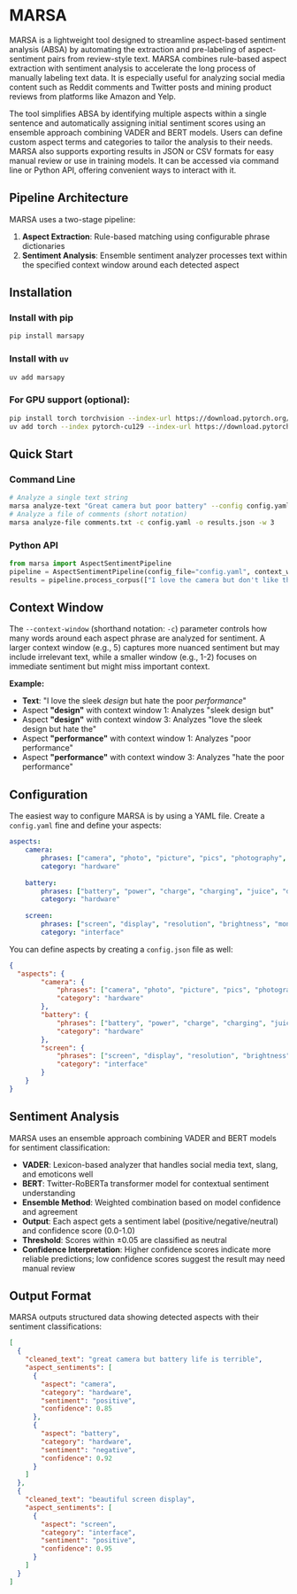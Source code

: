 # MARSA
MARSA is a lightweight tool designed to streamline aspect-based sentiment analysis (ABSA) by automating the extraction and pre-labeling of aspect-sentiment pairs from review-style text. MARSA combines rule-based aspect extraction with sentiment analysis to accelerate the long process of manually labeling text data. It is especially useful for analyzing social media content such as Reddit comments and Twitter posts and mining product reviews from platforms like Amazon and Yelp.

The tool simplifies ABSA by identifying multiple aspects within a single sentence and automatically assigning initial sentiment scores using an ensemble approach combining VADER and BERT models. Users can define custom aspect terms and categories to tailor the analysis to their needs. MARSA also supports exporting results in JSON or CSV formats for easy manual review or use in training models. It can be accessed via command line or Python API, offering convenient ways to interact with it.

## Pipeline Architecture
MARSA uses a two-stage pipeline:
1. **Aspect Extraction**: Rule-based matching using configurable phrase dictionaries
2. **Sentiment Analysis**: Ensemble sentiment analyzer processes text within the specified context window around each detected aspect

## Installation
### Install with pip
```bash
pip install marsapy
```
### Install with `uv`
```bash
uv add marsapy
```
### For GPU support (optional):
```bash
pip install torch torchvision --index-url https://download.pytorch.org/whl/cu129
uv add torch --index pytorch-cu129 --index-url https://download.pytorch.org/whl/cu129
```

## Quick Start
### Command Line
```bash
# Analyze a single text string
marsa analyze-text "Great camera but poor battery" --config config.yaml --output results.json --context-window 3
# Analyze a file of comments (short notation)
marsa analyze-file comments.txt -c config.yaml -o results.json -w 3
```
### Python API
```python
from marsa import AspectSentimentPipeline
pipeline = AspectSentimentPipeline(config_file="config.yaml", context_window=2)
results = pipeline.process_corpus(["I love the camera but don't like the battery life"])
```

## Context Window
The `--context-window` (shorthand notation: `-c`) parameter controls how many words around each aspect phrase are analyzed for sentiment. A larger context window (e.g., 5) captures more nuanced sentiment but may include irrelevant text, while a smaller window (e.g., 1-2) focuses on immediate sentiment but might miss important context.

**Example:**

- **Text**: "I love the sleek *design* but hate the poor *performance*"
- Aspect **"design"** with context window 1: Analyzes "sleek design but"
- Aspect **"design"** with context window 3: Analyzes "love the sleek design but hate the"
- Aspect **"performance"** with context window 1: Analyzes "poor performance"
- Aspect **"performance"** with context window 3: Analyzes "hate the poor performance"

## Configuration
The easiest way to configure MARSA is by using a YAML file. Create a `config.yaml` fine and define your aspects:
```yaml
aspects:
    camera:
        phrases: ["camera", "photo", "picture", "pics", "photography", "image", "snap"]
        category: "hardware"
    
    battery:
        phrases: ["battery", "power", "charge", "charging", "juice", "drain", "life"]
        category: "hardware"
    
    screen:
        phrases: ["screen", "display", "resolution", "brightness", "monitor", "lcd", "oled"]
        category: "interface"
```
You can define aspects by creating a `config.json` file as well:
```json
{
  "aspects": {
        "camera": {
            "phrases": ["camera", "photo", "picture", "pics", "photography", "image", "snap"],
            "category": "hardware"
        },
        "battery": {
            "phrases": ["battery", "power", "charge", "charging", "juice", "drain", "life"],
            "category": "hardware"
        },
        "screen": {
            "phrases": ["screen", "display", "resolution", "brightness", "monitor", "lcd", "oled"],
            "category": "interface"
        }
    }
}
```

## Sentiment Analysis
MARSA uses an ensemble approach combining VADER and BERT models for sentiment classification:
- **VADER**: Lexicon-based analyzer that handles social media text, slang, and emoticons well
- **BERT**: Twitter-RoBERTa transformer model for contextual sentiment understanding
- **Ensemble Method**: Weighted combination based on model confidence and agreement
- **Output**: Each aspect gets a sentiment label (positive/negative/neutral) and confidence score (0.0-1.0)
- **Threshold**: Scores within ±0.05 are classified as neutral
- **Confidence Interpretation**: Higher confidence scores indicate more reliable predictions; low confidence scores suggest the result may need manual review

## Output Format
MARSA outputs structured data showing detected aspects with their sentiment classifications:

```json
[
  {
    "cleaned_text": "great camera but battery life is terrible",
    "aspect_sentiments": [
      {
        "aspect": "camera",
        "category": "hardware", 
        "sentiment": "positive",
        "confidence": 0.85
      },
      {
        "aspect": "battery",
        "category": "hardware",
        "sentiment": "negative", 
        "confidence": 0.92
      }
    ]
  },
  {
    "cleaned_text": "beautiful screen display",
    "aspect_sentiments": [
      {
        "aspect": "screen",
        "category": "interface",
        "sentiment": "positive",
        "confidence": 0.95
      }
    ]
  }
]
```
